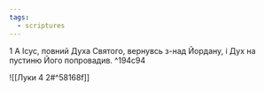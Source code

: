 ```yaml
---
tags:
  - scriptures
---
```




1 А Ісус, повний Духа Святого, вернувсь з-над Йордану, і Дух на пустиню Його попровадив. ^194c94

![[Луки 4 2#^58168f]]
